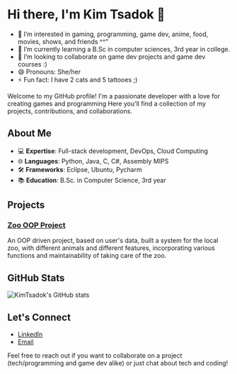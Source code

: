 # Hi there, I'm Kim Tsadok 👋
- 👀 I’m interested in gaming, programming, game dev, anime, food, movies, shows, and friends ^^"
- 🌱 I’m currently learning a B.Sc in computer sciences, 3rd year in college.
- 💞️ I’m looking to collaborate on game dev projects and game dev courses :)
- 😄 Pronouns: She/her
- ⚡ Fun fact: I have 2 cats and 5 tattooes ;)

Welcome to my GitHub profile! I'm a passionate developer with a love for creating games and programming
Here you'll find a collection of my projects, contributions, and collaborations.

## About Me

- 💻 **Expertise**: Full-stack development, DevOps, Cloud Computing
- 🌐 **Languages**: Python, Java, C, C#, Assembly MIPS
- 🛠️ **Frameworks**: Eclipse, Ubuntu, Pycharm
- 📚 **Education**: B.Sc. in Computer Science, 3rd year

## Projects

### [Zoo OOP Project](https://github.com/KimTsadok/Zoo-OOP-Project)
An OOP driven project, based on user's data, built a system for the local zoo, with different animals and different features, 
incorporating various functions and maintainability of taking care of the zoo.

## GitHub Stats

![KimTsadok's GitHub stats](https://github-readme-stats.vercel.app/api?username=KimTsadok&show_icons=true&theme=radical)

## Let's Connect

- [LinkedIn](https://www.linkedin.com/in/kimtsadok/)
- [Email](mailto:kim.tsadok@gmail.com)

Feel free to reach out if you want to collaborate on a project (tech/programming and game dev alike) or just chat about tech and coding!
<!---
KimTsadok/KimTsadok is a ✨ special ✨ repository because its `README.md` (this file) appears on your GitHub profile.
You can click the Preview link to take a look at your changes.
--->
